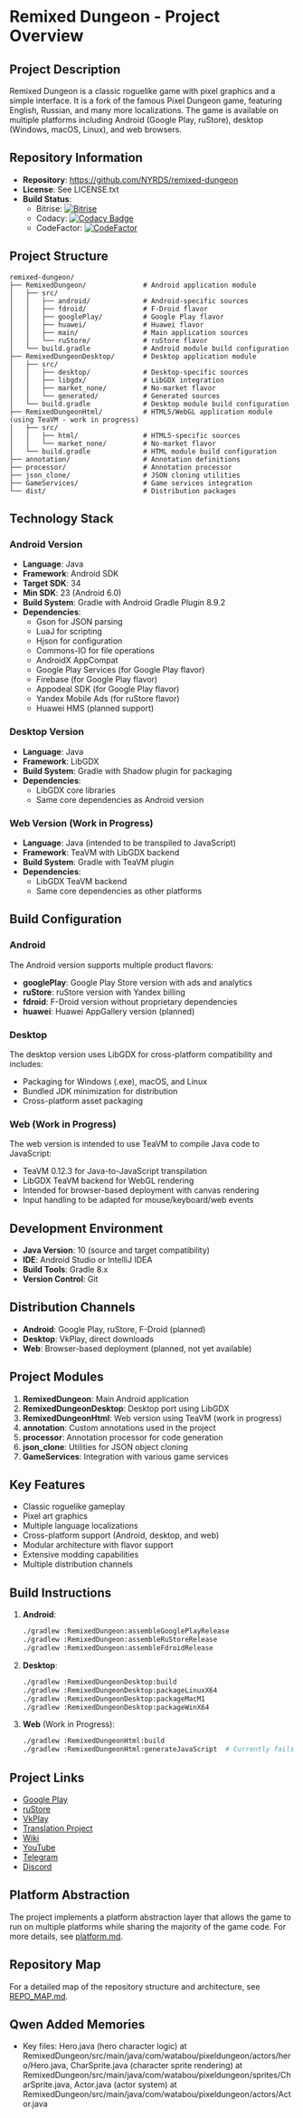 # Remixed Dungeon - Project Overview

## Project Description
Remixed Dungeon is a classic roguelike game with pixel graphics and a simple interface. It is a fork of the famous Pixel Dungeon game, featuring English, Russian, and many more localizations. The game is available on multiple platforms including Android (Google Play, ruStore), desktop (Windows, macOS, Linux), and web browsers.

## Repository Information
- **Repository**: https://github.com/NYRDS/remixed-dungeon
- **License**: See LICENSE.txt
- **Build Status**: 
  - Bitrise: [![Bitrise](https://app.bitrise.io/app/e26fee6867be46dc/status.svg?token=6vQccAuFDO9IBcSGhQbwSg&branch=master)](https://app.bitrise.io/app/e26fee6867be46dc)
  - Codacy: [![Codacy Badge](https://app.codacy.com/project/badge/Grade/c4cb66f961fe4df2ba8e3a4ddf744e2e)](https://www.codacy.com/gh/NYRDS/remixed-dungeon/dashboard)
  - CodeFactor: [![CodeFactor](https://www.codefactor.io/repository/github/nyrds/remixed-dungeon/badge)](https://www.codefactor.io/repository/github/nyrds/remixed-dungeon)

## Project Structure
```
remixed-dungeon/
├── RemixedDungeon/              # Android application module
│   ├── src/
│   │   ├── android/             # Android-specific sources
│   │   ├── fdroid/              # F-Droid flavor
│   │   ├── googlePlay/          # Google Play flavor
│   │   ├── huawei/              # Huawei flavor
│   │   ├── main/                # Main application sources
│   │   └── ruStore/             # ruStore flavor
│   └── build.gradle             # Android module build configuration
├── RemixedDungeonDesktop/       # Desktop application module
│   ├── src/
│   │   ├── desktop/             # Desktop-specific sources
│   │   ├── libgdx/              # LibGDX integration
│   │   ├── market_none/         # No-market flavor
│   │   └── generated/           # Generated sources
│   └── build.gradle             # Desktop module build configuration
├── RemixedDungeonHtml/          # HTML5/WebGL application module (using TeaVM - work in progress)
│   ├── src/
│   │   ├── html/                # HTML5-specific sources
│   │   └── market_none/         # No-market flavor
│   └── build.gradle             # HTML module build configuration
├── annotation/                  # Annotation definitions
├── processor/                   # Annotation processor
├── json_clone/                  # JSON cloning utilities
├── GameServices/                # Game services integration
└── dist/                        # Distribution packages
```

## Technology Stack

### Android Version
- **Language**: Java
- **Framework**: Android SDK
- **Target SDK**: 34
- **Min SDK**: 23 (Android 6.0)
- **Build System**: Gradle with Android Gradle Plugin 8.9.2
- **Dependencies**:
  - Gson for JSON parsing
  - LuaJ for scripting
  - Hjson for configuration
  - Commons-IO for file operations
  - AndroidX AppCompat
  - Google Play Services (for Google Play flavor)
  - Firebase (for Google Play flavor)
  - Appodeal SDK (for Google Play flavor)
  - Yandex Mobile Ads (for ruStore flavor)
  - Huawei HMS (planned support)

### Desktop Version
- **Language**: Java
- **Framework**: LibGDX
- **Build System**: Gradle with Shadow plugin for packaging
- **Dependencies**:
  - LibGDX core libraries
  - Same core dependencies as Android version

### Web Version (Work in Progress)
- **Language**: Java (intended to be transpiled to JavaScript)
- **Framework**: TeaVM with LibGDX backend
- **Build System**: Gradle with TeaVM plugin
- **Dependencies**:
  - LibGDX TeaVM backend
  - Same core dependencies as other platforms

## Build Configuration

### Android
The Android version supports multiple product flavors:
- **googlePlay**: Google Play Store version with ads and analytics
- **ruStore**: ruStore version with Yandex billing
- **fdroid**: F-Droid version without proprietary dependencies
- **huawei**: Huawei AppGallery version (planned)

### Desktop
The desktop version uses LibGDX for cross-platform compatibility and includes:
- Packaging for Windows (.exe), macOS, and Linux
- Bundled JDK minimization for distribution
- Cross-platform asset packaging

### Web (Work in Progress)
The web version is intended to use TeaVM to compile Java code to JavaScript:
- TeaVM 0.12.3 for Java-to-JavaScript transpilation
- LibGDX TeaVM backend for WebGL rendering
- Intended for browser-based deployment with canvas rendering
- Input handling to be adapted for mouse/keyboard/web events

## Development Environment
- **Java Version**: 10 (source and target compatibility)
- **IDE**: Android Studio or IntelliJ IDEA
- **Build Tools**: Gradle 8.x
- **Version Control**: Git

## Distribution Channels
- **Android**: Google Play, ruStore, F-Droid (planned)
- **Desktop**: VkPlay, direct downloads
- **Web**: Browser-based deployment (planned, not yet available)

## Project Modules
1. **RemixedDungeon**: Main Android application
2. **RemixedDungeonDesktop**: Desktop port using LibGDX
3. **RemixedDungeonHtml**: Web version using TeaVM (work in progress)
4. **annotation**: Custom annotations used in the project
5. **processor**: Annotation processor for code generation
6. **json_clone**: Utilities for JSON object cloning
7. **GameServices**: Integration with various game services

## Key Features
- Classic roguelike gameplay
- Pixel art graphics
- Multiple language localizations
- Cross-platform support (Android, desktop, and web)
- Modular architecture with flavor support
- Extensive modding capabilities
- Multiple distribution channels

## Build Instructions
1. **Android**: 
   ```bash
   ./gradlew :RemixedDungeon:assembleGooglePlayRelease
   ./gradlew :RemixedDungeon:assembleRuStoreRelease
   ./gradlew :RemixedDungeon:assembleFdroidRelease
   ```

2. **Desktop**:
   ```bash
   ./gradlew :RemixedDungeonDesktop:build
   ./gradlew :RemixedDungeonDesktop:packageLinuxX64
   ./gradlew :RemixedDungeonDesktop:packageMacM1
   ./gradlew :RemixedDungeonDesktop:packageWinX64
   ```

3. **Web** (Work in Progress):
   ```bash
   ./gradlew :RemixedDungeonHtml:build
   ./gradlew :RemixedDungeonHtml:generateJavaScript  # Currently fails with NullPointerException
   ```

## Project Links
- [Google Play](https://play.google.com/store/apps/details?id=com.nyrds.pixeldungeon.ml)
- [ruStore](https://apps.rustore.ru/app/com.nyrds.pixeldungeon.ml)
- [VkPlay](https://vkplay.ru/play/game/remixed-dungeon-pixel-rogue/)
- [Translation Project](https://www.transifex.com/projects/p/remixed-dungeon/)
- [Wiki](https://wiki.nyrds.net/)
- [YouTube](https://www.youtube.com/c/NYRDS)
- [Telegram](https://t.me/RemixedDungeon)
- [Discord](https://discord.gg/AMXrhQZ)

## Platform Abstraction
The project implements a platform abstraction layer that allows the game to run on multiple platforms while sharing the majority of the game code. For more details, see [platform.md](platform.md).

## Repository Map
For a detailed map of the repository structure and architecture, see [REPO_MAP.md](REPO_MAP.md).

## Qwen Added Memories
- Key files: Hero.java (hero character logic) at RemixedDungeon/src/main/java/com/watabou/pixeldungeon/actors/hero/Hero.java, CharSprite.java (character sprite rendering) at RemixedDungeon/src/main/java/com/watabou/pixeldungeon/sprites/CharSprite.java, Actor.java (actor system) at RemixedDungeon/src/main/java/com/watabou/pixeldungeon/actors/Actor.java
